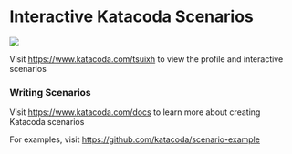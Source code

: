 # Interactive Katacoda Scenarios

[![](http://shields.katacoda.com/katacoda/tsuixh/count.svg)](https://www.katacoda.com/tsuixh "Get your profile on Katacoda.com")

Visit https://www.katacoda.com/tsuixh to view the profile and interactive scenarios

### Writing Scenarios
Visit https://www.katacoda.com/docs to learn more about creating Katacoda scenarios

For examples, visit https://github.com/katacoda/scenario-example
